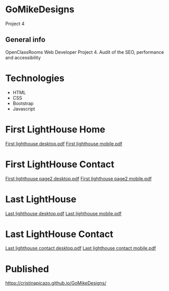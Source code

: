 # GoMikeDesigns
Project 4

## General info
OpenClassRooms Web Developer Project 4. Audit of the SEO, performance and accessibility

# Technologies
  * HTML
  * CSS
  * Bootstrap
  * Javascript

# First LightHouse Home
[First lighthouse desktop.pdf](https://github.com/CristinaPicazo/GoMikeDesigns/files/7954331/First.lighthouse.desktop.pdf)
[First lighthouse mobile.pdf](https://github.com/CristinaPicazo/GoMikeDesigns/files/7954333/First.lighthouse.mobile.pdf)

# First LightHouse Contact
[First lighthouse page2 desktop.pdf](https://github.com/CristinaPicazo/GoMikeDesigns/files/7954336/First.lighthouse.page2.desktop.pdf)
[First lighthouse page2 mobile.pdf](https://github.com/CristinaPicazo/GoMikeDesigns/files/7954337/First.lighthouse.page2.mobile.pdf)


# Last LightHouse
[Last lighthouse desktop.pdf](https://github.com/CristinaPicazo/GoMikeDesigns/files/7954343/Last.lighthouse.desktop.pdf)
[Last lighthouse mobile.pdf](https://github.com/CristinaPicazo/GoMikeDesigns/files/7954344/Last.lighthouse.mobile.pdf)


# Last LightHouse Contact
[Last lighthouse contact desktop.pdf](https://github.com/CristinaPicazo/GoMikeDesigns/files/7954346/Last.lighthouse.contact.desktop.pdf)
[Last lighthouse contact mobile.pdf](https://github.com/CristinaPicazo/GoMikeDesigns/files/7954347/Last.lighthouse.contact.mobile.pdf)

# Published
https://cristinapicazo.github.io/GoMikeDesigns/


